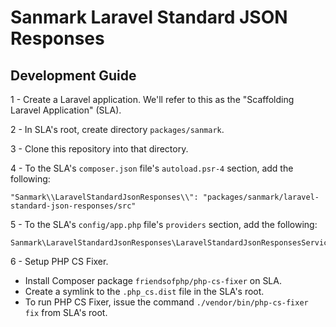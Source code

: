 # Sanmark Laravel Standard JSON Responses

## Development Guide

1 - Create a Laravel application. We'll refer to this as the "Scaffolding Laravel Application" (SLA).

2 - In SLA's root, create directory `packages/sanmark`.

3 - Clone this repository into that directory.

4 - To the SLA's `composer.json` file's `autoload.psr-4` section, add the following:

```
"Sanmark\\LaravelStandardJsonResponses\\": "packages/sanmark/laravel-standard-json-responses/src"
```

5 - To the SLA's `config/app.php` file's `providers` section, add the following:

```
Sanmark\LaravelStandardJsonResponses\LaravelStandardJsonResponsesServiceProvider::class,
```

6 - Setup PHP CS Fixer.

 - Install Composer package `friendsofphp/php-cs-fixer` on SLA.
 - Create a symlink to the `.php_cs.dist` file in the SLA's root.
 - To run PHP CS Fixer, issue the command `./vendor/bin/php-cs-fixer fix` from SLA's root.

